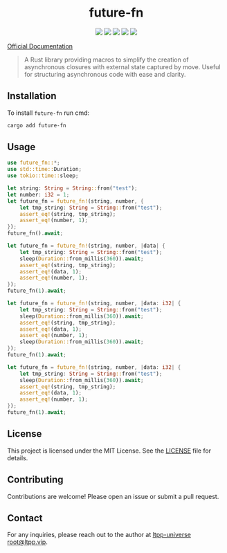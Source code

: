 <center>

# future-fn

[![](https://img.shields.io/crates/v/future-fn.svg)](https://crates.io/crates/future-fn)
[![](https://img.shields.io/crates/d/future-fn.svg)](https://img.shields.io/crates/d/future-fn.svg)
[![](https://docs.rs/future-fn/badge.svg)](https://docs.rs/future-fn)
[![](https://github.com/ltpp-universe/future-fn/workflows/Rust/badge.svg)](https://github.com/ltpp-universe/future-fn/actions?query=workflow:Rust)
[![](https://img.shields.io/crates/l/future-fn.svg)](./LICENSE)

</center>

[Official Documentation](https://docs.ltpp.vip/future-fn/)

> A Rust library providing macros to simplify the creation of asynchronous closures with external state captured by move. Useful for structuring asynchronous code with ease and clarity.

## Installation

To install `future-fn` run cmd:

```sh
cargo add future-fn
```

## Usage

```rust
use future_fn::*;
use std::time::Duration;
use tokio::time::sleep;

let string: String = String::from("test");
let number: i32 = 1;
let future_fn = future_fn!(string, number, {
    let tmp_string: String = String::from("test");
    assert_eq!(string, tmp_string);
    assert_eq!(number, 1);
});
future_fn().await;

let future_fn = future_fn!(string, number, |data| {
    let tmp_string: String = String::from("test");
    sleep(Duration::from_millis(360)).await;
    assert_eq!(string, tmp_string);
    assert_eq!(data, 1);
    assert_eq!(number, 1);
});
future_fn(1).await;

let future_fn = future_fn!(string, number, |data: i32| {
    let tmp_string: String = String::from("test");
    sleep(Duration::from_millis(360)).await;
    assert_eq!(string, tmp_string);
    assert_eq!(data, 1);
    assert_eq!(number, 1);
    sleep(Duration::from_millis(360)).await;
});
future_fn(1).await;

let future_fn = future_fn!(string, number, |data: i32| {
    let tmp_string: String = String::from("test");
    sleep(Duration::from_millis(360)).await;
    assert_eq!(string, tmp_string);
    assert_eq!(data, 1);
    assert_eq!(number, 1);
});
future_fn(1).await;
```

## License

This project is licensed under the MIT License. See the [LICENSE](LICENSE) file for details.

## Contributing

Contributions are welcome! Please open an issue or submit a pull request.

## Contact

For any inquiries, please reach out to the author at [ltpp-universe <root@ltpp.vip>](mailto:root@ltpp.vip).
